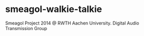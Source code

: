 smeagol-walkie-talkie
=====================

Smeagol Project 2014 @ RWTH Aachen University. Digital Audio Transmission Group
